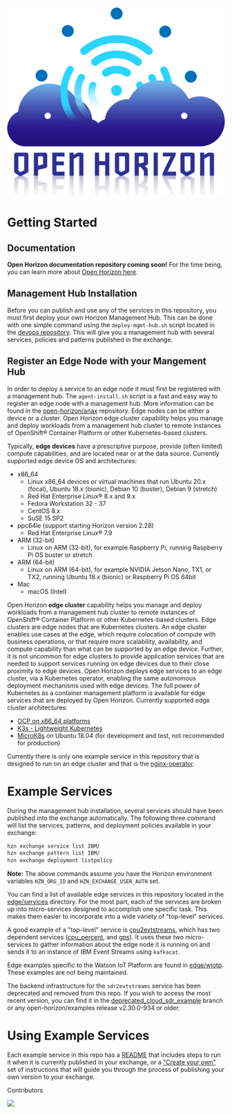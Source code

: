 ![open-horizon-logo](image/open-horizon-color.png)

# Getting Started

## Documentation

**Open Horizon documentation repository coming soon!** For the time being, you can learn more about [Open Horizon here](https://www.ibm.com/support/knowledgecenter/SSFKVV_4.2/kc_welcome_containers.html).

## Management Hub Installation

Before you can publish and use any of the services in this repository, you must first deploy your own Horizon Management Hub. This can be done with one simple command using the `deploy-mgmt-hub.sh` script located in the [devops repository](https://github.com/open-horizon/devops/tree/master/mgmt-hub#horizon-management-hub). This will give you a management hub with several services, policies and patterns published in the exchange.

## Register an Edge Node with your Mangement Hub

In order to deploy a service to an edge node it must first be registered with a management hub. The `agent-install.sh` script is a fast and easy way to register an edge node with a management hub. More information can be found in the [open-horizon/anax](https://github.com/open-horizon/anax/tree/master/agent-install#edge-node-agent-install) repository. Edge nodes can be either a device or a cluster. Open Horizon edge cluster capability helps you manage and deploy workloads from a management hub cluster to remote instances of OpenShift® Container Platform or other Kubernetes-based clusters.

Typically, **edge devices** have a prescriptive purpose, provide (often limited) compute capabilities, and are located near or at the data source. Currently supported edge device OS and architectures:

* x86_64
  * Linux x86_64 devices or virtual machines that run Ubuntu 20.x (focal), Ubuntu 18.x (bionic), Debian 10 (buster), Debian 9 (stretch)
  * Red Hat Enterprise Linux® 8.x and 9.x
  * Fedora Workstation 32 - 37
  * CentOS 8.x
  * SuSE 15 SP2
* ppc64le (support starting Horizon version 2.28)
  * Red Hat Enterprise Linux® 7.9
* ARM (32-bit)
  * Linux on ARM (32-bit), for example Raspberry Pi, running Raspberry Pi OS buster or stretch
* ARM (64-bit)
  * Linux on ARM (64-bit), for example NVIDIA Jetson Nano, TX1, or TX2, running Ubuntu 18.x (bionic) or Raspberry Pi OS 64bit
* Mac
  * macOS (Intel)

Open Horizon **edge cluster** capability helps you manage and deploy workloads from a management hub cluster to remote instances of OpenShift® Container Platform or other Kubernetes-based clusters. Edge clusters are edge nodes that are Kubernetes clusters. An edge cluster enables use cases at the edge, which require colocation of compute with business operations, or that require more scalability, availability, and compute capability than what can be supported by an edge device. Further, it is not uncommon for edge clusters to provide application services that are needed to support services running on edge devices due to their close proximity to edge devices. Open Horizon deploys edge services to an edge cluster, via a Kubernetes operator, enabling the same autonomous deployment mechanisms used with edge devices. The full power of Kubernetes as a container management platform is available for edge services that are deployed by Open Horizon. Currently supported edge cluster architectures:

* [OCP on x86_64 platforms](https://docs.openshift.com/container-platform/4.5/welcome/index.html)
* [K3s - Lightweight Kubernetes](https://rancher.com/docs/k3s/latest/en/)
* [MicroK8s](https://microk8s.io/docs) on Ubuntu 18.04 (for development and test, not recommended for production)

Currently there is only one example service in this repository that is designed to run on an edge cluster and that is the [nginx-operator](edge/services/nginx-operator).

# Example Services

During the management hub installation, several services should have been published into the exchange automatically. The following three command will list the services, patterns, and deployment policies available in your exchange:

```sh
hzn exchange service list IBM/
hzn exchange pattern list IBM/
hzn exchange deployment listpolicy
```

**Note:** The above commands assume you have the Horizon environment variables `HZN_ORG_ID` and `HZN_EXCHANGE_USER_AUTH` set.

You can find a list of available edge services in this repository located in the [edge/services](edge/services) directory. For the most part, each of the services are broken up into micro-services designed to accomplish one specific task. This makes them easier to incorporate into a wide variety of "top-level" services.

A good example of a "top-level" service is [cpu2evtstreams](edge/evtstreams/cpu2evtstreams), which has two dependent services ([cpu_percent](edge/services/cpu_percent), and [gps](edge/services/gps)). It uses these two micro-services to gather information about the edge node it is running on and sends it to an instance of IBM Event Streams using `kafkacat`.

Edge examples specific to the Watson IoT Platform are found in [edge/wiotp](edge/wiotp). These examples are not being maintained.

The backend infrastructure for the `sdr2evtstreams` service has been deprecated and removed from this repo. If you wish to access the most recent version, you can find it in the [deprecated_cloud_sdr_example](https://github.com/open-horizon/examples/tree/deprecated_cloud_sdr_example) branch or any open-horizon/examples release v2.30.0-934 or older.

# Using Example Services

Each example service in this repo has a [README](edge/services/helloworld/README.md#horizon-hello-world-example-edge-service) that includes steps to run it when it is currently published in your exchange, or a ["Create your own"](edge/services/helloworld/CreateService.md#creating-your-own-hello-world-edge-service) set of instructions that will guide you through the process of publishing your own version to your exchange.

Contributors

<a href="https://github.com/open-horizon/examples/graphs/contributors">
  <img src="https://contrib.rocks/image?repo=open-horizon/examples" />
</a>

